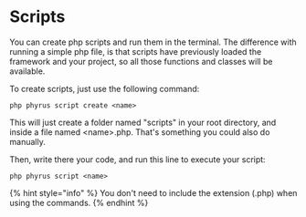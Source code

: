 # Scripts

You can create php scripts and run them in the terminal. The difference with running a simple php file, is that scripts have previously loaded the framework and your project, so all those functions and classes will be available.

To create scripts, just use the following command:

```
php phyrus script create <name>
```

This will just create a folder named "scripts" in your root directory, and inside a file named \<name>.php. That's something you could also do manually.

Then, write there your code, and run this line to execute your script:

```
php phyrus script <name>
```

{% hint style="info" %}
You don't need to include the extension (.php) when using the commands.
{% endhint %}
